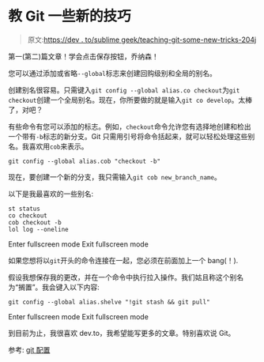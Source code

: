 # 教 Git 一些新的技巧

> 原文:[https://dev . to/sublime geek/teaching-git-some-new-tricks-204j](https://dev.to/sublimegeek/teaching-git-some-new-tricks-204j)

第一(第二)篇文章！学会点击保存按钮，乔纳森！

您可以通过添加或省略`--global`标志来创建回购级别和全局的别名。

创建别名很容易。只需键入`git config --global alias.co checkout`为`git checkout`创建一个全局别名。现在，你所要做的就是输入`git co develop`。太棒了，对吧？

有些命令有您可以添加的标志。例如，`checkout`命令允许您有选择地创建和检出一个带有`-b`标志的新分支。Git 只需用引号将命令括起来，就可以轻松处理这些别名。我喜欢用`cob`来表示。

`git config --global alias.cob "checkout -b"`

现在，要创建一个新的分支，我只需输入`git cob new_branch_name`。

以下是我最喜欢的一些别名:

```
st status
co checkout
cob checkout -b
lol log --oneline 
```

Enter fullscreen mode Exit fullscreen mode

如果您想将以`git`开头的命令连接在一起，您必须在前面加上一个 bang(！).

假设我想保存我的更改，并在一个命令中执行拉入操作。我们姑且称这个别名为“搁置”。我会键入以下内容:

```
git config --global alias.shelve "!git stash && git pull" 
```

Enter fullscreen mode Exit fullscreen mode

到目前为止，我很喜欢 dev.to，我希望能写更多的文章。特别喜欢说 Git。

参考: [git 配置](https://git-scm.com/docs/git-config)